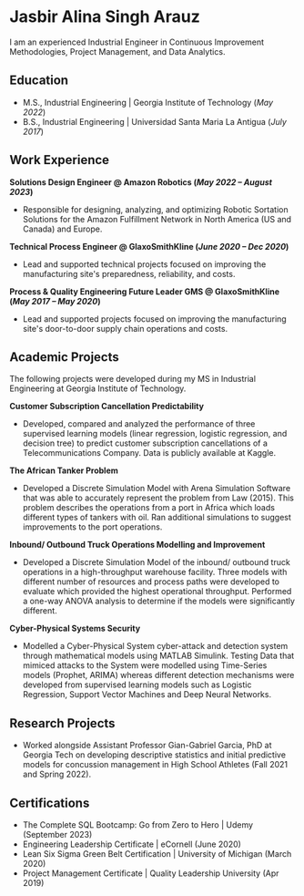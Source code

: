 # Jasbir Alina Singh Arauz

 I am an experienced Industrial Engineer in Continuous Improvement Methodologies, Project Management, and Data Analytics.

## Education
- M.S., Industrial Engineering | Georgia Institute of Technology (_May 2022_)
- B.S., Industrial Engineering | Universidad Santa Maria La Antigua (_July 2017_)

## Work Experience
**Solutions Design Engineer @ Amazon Robotics (_May 2022 – August 2023_)**
- Responsible for designing, analyzing, and optimizing Robotic Sortation Solutions for the Amazon Fulfillment Network in North America (US and Canada) and Europe.

**Technical Process Engineer @ GlaxoSmithKline (_June 2020 – Dec 2020_)**
- Lead and supported technical projects focused on improving the manufacturing site's preparedness, reliability, and costs.

**Process & Quality Engineering Future Leader GMS @ GlaxoSmithKline (_May 2017 – May 2020_)**
- Lead and supported projects focused on improving the manufacturing site's door-to-door supply chain operations and costs.

## Academic Projects

The following projects were developed during my MS in Industrial Engineering at Georgia Institute of Technology.

**Customer Subscription Cancellation Predictability** 
- Developed, compared and analyzed the performance of three supervised learning models (linear regression, logistic regression, and decision tree) to predict customer subscription cancellations of a Telecommunications Company. Data is publicly available at Kaggle.

**The African Tanker Problem**
- Developed a Discrete Simulation Model with Arena Simulation Software that was able to accurately represent the problem from Law (2015). This problem describes the operations from a port in Africa which loads different types of tankers with oil. Ran additional simulations to suggest improvements to the port operations.

**Inbound/ Outbound Truck Operations Modelling and Improvement**
- Developed a Discrete Simulation Model of the inbound/ outbound truck operations in a high-throughput warehouse facility. Three models with different number of resources and process paths were developed to evaluate which provided the highest operational throughput. Performed a one-way ANOVA analysis to determine if the models were significantly different.  

**Cyber-Physical Systems Security**
- Modelled a Cyber-Physical System cyber-attack and detection system through mathematical models using MATLAB Simulink. Testing Data that mimiced attacks to the System were modelled using Time-Series models (Prophet, ARIMA) whereas different detection mechanisms were developed from supervised learning models such as Logistic Regression, Support Vector Machines and Deep Neural Networks.

## Research Projects
- Worked alongside Assistant Professor Gian-Gabriel Garcia, PhD at Georgia Tech on developing descriptive statistics and initial predictive models for concussion management in High School Athletes (Fall 2021 and Spring 2022).

## Certifications
- The Complete SQL Bootcamp: Go from Zero to Hero | Udemy (September 2023)
- Engineering Leadership Certificate              | eCornell (June 2020)
- Lean Six Sigma Green Belt Certification         | University of Michigan (March 2020)
- Project Management Certificate                  | Quality Leadership University (Apr 2019)

